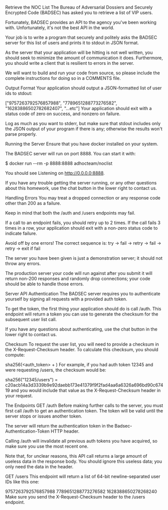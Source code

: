 Retrieve the NOC List
The Bureau of Adversarial Dossiers and Securely Encrypted Code (BADSEC) has asked you to retrieve a list of VIP users.

Fortunately, BADSEC provides an API to the agency you've been working with. Unfortunately, it's not the best API in the world.

Your job is to write a program that securely and politely asks the BADSEC server for this list of users and prints it to stdout in JSON format.

As the server that your application will be hitting is not well written, you should seek to minimize the amount of communication it does. Furthermore, you should write a client that is resilient to errors in the server.

We will want to build and run your code from source, so please include the complete instructions for doing so in a COMMENTS file.

Output Format
Your application should output a JSON-formatted list of user ids to stdout:

["9757263792576857988", "7789651288773276582", "16283886502782682407", "...etc"]
Your application should exit with a status code of zero on success, and nonzero on failure.

Log as much as you want to stderr, but make sure that stdout includes only the JSON output of your program if there is any; otherwise the results won't parse properly.

Running the Server
Ensure that you have docker installed on your system.

The BADSEC server will run on port 8888. You can start it with:

  $ docker run --rm -p 8888:8888 adhocteam/noclist

You should see Listening on http://0.0.0.0:8888.

If you have any trouble getting the server running, or any other questions about this homework, use the chat button in the lower right to contact us.

Handling Errors
You may treat a dropped connection or any response code other than 200 as a failure.

Keep in mind that both the /auth and /users endpoints may fail.

If a call to an endpoint fails, you should retry up to 2 times. If the call fails 3 times in a row, your application should exit with a non-zero status code to indicate failure.

Avoid off by one errors! The correct sequence is: try -> fail -> retry -> fail -> retry -> exit if fail

The server you have been given is just a demonstration server; it should not throw any errors.

The production server your code will run against after you submit it will return non-200 responses and randomly drop connections; your code should be able to handle those errors.

Server API
Authentication
The BADSEC server requires you to authenticate yourself by signing all requests with a provided auth token.

To get the token, the first thing your application should do is call /auth. This endpoint will return a token you can use to generate the checksum for the subsequent user list call.

If you have any questions about authenticating, use the chat button in the lower right to contact us.

Checksum
To request the user list, you will need to provide a checksum in the X-Request-Checksum header. To calculate this checksum, you should compute:

sha256(<auth_token> + <request path>)
For example, if you had auth token 12345 and were requesting /users, the checksum would be:

sha256("12345/users") = c20acb14a3d3339b9e92daebb173e41379f9f2fad4aa6a6326a696bd90c67419
and you would include that value as the X-Request-Checksum header in your request.

The Endpoints
GET /auth
Before making further calls to the server, you must first call /auth to get an authentication token. The token will be valid until the server stops or issues another token.

The server will return the authentication token in the Badsec-Authentication-Token HTTP header.

Calling /auth will invalidate all previous auth tokens you have acquired, so make sure you use the most recent one.

Note that, for unclear reasons, this API call returns a large amount of useless data in the response body. You should ignore this useless data; you only need the data in the header.

GET /users
This endpoint will return a list of 64-bit newline-separated user IDs like this one:

9757263792576857988
7789651288773276582
1628388650278268240
Make sure you send the X-Request-Checksum header to the /users endpoint.
